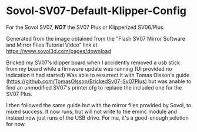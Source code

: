 # Sovol-SV07-Default-Klipper-Config

For the Sovol SV07, ***NOT*** the SV07 Plus or Klipperized SV06/Plus.

Generated from the image obtained from the "Flash SV07 Mirror Software and Mirror Files Tutorial Video" link at https://www.sovol3d.com/pages/download

Bricked my SV07's klipper board when I accidently removed a usb stick from my board while a firmware update was running (UI provided no indication it had started)
Was able to resurrect it with Tomas Olsson's guide (https://github.com/TomasOlsson/BrickedSv07-Sv07Plus) but was anable to find an unmodified SV07's printer.cfg to replace the included one for the SV07 Plus.

I then followed the same guide but with the mirror files provided by Sovol, to mixed success. It now runs, but will not write to the emmc module and instead now just runs of the USB drive.
For me, it's a good-enough solution for now.
